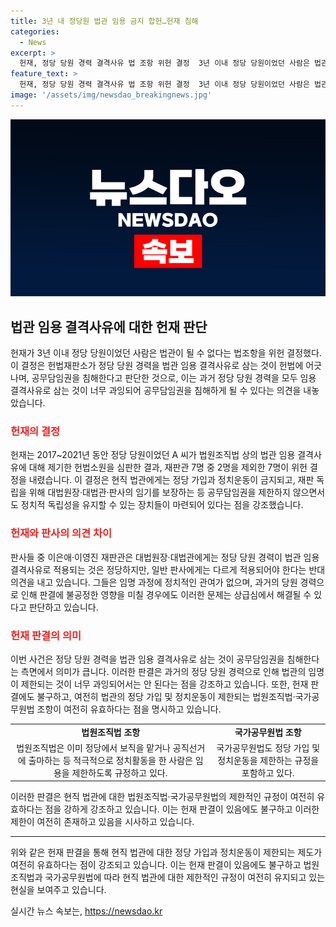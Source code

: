 ```yaml
---
title: 3년 내 정당원 법관 임용 금지 합헌…헌재 침해
categories:
  - News
excerpt: >
  헌재, 정당 당원 경력 결격사유 법 조항 위헌 결정  3년 이내 정당 당원이었던 사람은 법관으로 임용할 수 없는 법조항을 헌법재판소가 위헌으로 판단했다. 현직 변호사 A씨가 법원조직법 조항에 대해 제기한 헌법소원 심판에서, 3년 이내의 정당 당원 경력을 법관 임용 결격사유로 삼는 것은 과잉금지원칙에 반한다는 결정이었다. 헌재의 결정은 현직 법관과 판사의 정치적 독립성을 강조하며 공무담임권을 제한하지 않으면서 정당가입과 정치운동을 금지한 법조항이 여전히 유효하다는 것과는 대조를 이뤘다.
feature_text: >
  헌재, 정당 당원 경력 결격사유 법 조항 위헌 결정  3년 이내 정당 당원이었던 사람은 법관으로 임용할 수 없는 법조항을 헌법재판소가 위헌으로 판단했다. 현직 변호사 A씨가 법원조직법 조항에 대해 제기한 헌법소원 심판에서, 3년 이내의 정당 당원 경력을 법관 임용 결격사유로 삼는 것은 과잉금지원칙에 반한다는 결정이었다. 헌재의 결정은 현직 법관과 판사의 정치적 독립성을 강조하며 공무담임권을 제한하지 않으면서 정당가입과 정치운동을 금지한 법조항이 여전히 유효하다는 것과는 대조를 이뤘다.
image: '/assets/img/newsdao_breakingnews.jpg'
---
```


<p><img src="/assets/img/newsdao_breakingnews.jpg" alt="firstkoreanews 속보" /></p>

<h2 data-ke-size="size26">법관 임용 결격사유에 대한 헌재 판단</h2>

<p data-ke-size="size16">헌재가 3년 이내 정당 당원이었던 사람은 법관이 될 수 없다는 법조항을 위헌 결정했다. 이 결정은 헌법재판소가 정당 당원 경력을 법관 임용 결격사유로 삼는 것이 헌법에 어긋나며, 공무담임권을 침해한다고 판단한 것으로, 이는 과거 정당 당원 경력을 모두 임용 결격사유로 삼는 것이 너무 과잉되어 공무담임권을 침해하게 될 수 있다는 의견을 내놓았습니다.</p>

<h3><b><span style="color: #ee2323;">헌재의 결정</span></b></h3>

<p data-ke-size="size16">헌재는 2017~2021년 동안 정당 당원이었던 A 씨가 법원조직법 상의 법관 임용 결격사유에 대해 제기한 헌법소원을 심판한 결과, 재판관 7명 중 2명을 제외한 7명이 위헌 결정을 내렸습니다. 이 결정은 현직 법관에게는 정당 가입과 정치운동이 금지되고, 재판 독립을 위해 대법원장·대법관·판사의 임기를 보장하는 등 공무담임권을 제한하지 않으면서도 정치적 독립성을 유지할 수 있는 장치들이 마련되어 있다는 점을 강조했습니다.</p>

<h3><b><span style="color: #ee2323;">헌재와 판사의 의견 차이</span></b></h3>

<p data-ke-size="size16">판사들 중 이은애·이영진 재판관은 대법원장·대법관에게는 정당 당원 경력이 법관 임용 결격사유로 적용되는 것은 정당하지만, 일반 판사에게는 다르게 적용되어야 한다는 반대 의견을 내고 있습니다. 그들은 임명 과정에 정치적인 관여가 없으며, 과거의 당원 경력으로 인해 판결에 불공정한 영향을 미칠 경우에도 이러한 문제는 상급심에서 해결될 수 있다고 판단하고 있습니다.</p>

<h3><b><span style="color: #ee2323;">헌재 판결의 의미</span></b></h3>

<p data-ke-size="size16">이번 사건은 정당 당원 경력을 법관 임용 결격사유로 삼는 것이 공무담임권을 침해한다는 측면에서 의미가 큽니다. 이러한 판결은 과거의 정당 당원 경력으로 인해 법관의 임명이 제한되는 것이 너무 과잉되어서는 안 된다는 점을 강조하고 있습니다. 또한, 헌재 판결에도 불구하고, 여전히 법관의 정당 가입 및 정치운동이 제한되는 법원조직법·국가공무원법 조항이 여전히 유효하다는 점을 명시하고 있습니다.</p>

<table>
   <tbody>
      <tr>
         <td style="text-align: center; height: 17px;"><b>법원조직법 조항</b></td>
         <td style="text-align: center; height: 17px;"><b>국가공무원법 조항</b></td>
      </tr>
      <tr>
         <td style="text-align: center; height: 17px;">법원조직법은 이미 정당에서 보직을 맡거나 공직선거에 출마하는 등 적극적으로 정치활동을 한 사람은 임용을 제한하도록 규정하고 있다.</td>
         <td style="text-align: center; height: 17px;">국가공무원법도 정당 가입 및 정치운동을 제한하는 규정을 포함하고 있다.</td>
      </tr>
   </tbody>
</table>

<p data-ke-size="size16">이러한 판결은 현직 법관에 대한 법원조직법·국가공무원법의 제한적인 규정이 여전히 유효하다는 점을 강하게 강조하고 있습니다. 이는 헌재 판결이 있음에도 불구하고 이러한 제한이 여전히 존재하고 있음을 시사하고 있습니다.</p>

<hr>

<p data-ke-size="size16">위와 같은 헌재 판결을 통해 현직 법관에 대한 정당 가입과 정치운동이 제한되는 제도가 여전히 유효하다는 점이 강조되고 있습니다. 이는 헌재 판결이 있음에도 불구하고 법원조직법과 국가공무원법에 따라 현직 법관에 대한 제한적인 규정이 여전히 유지되고 있는 현실을 보여주고 있습니다.</p>
실시간 뉴스 속보는, <a href="https://newsdao.kr" rel="dofollow">https://newsdao.kr</a>


